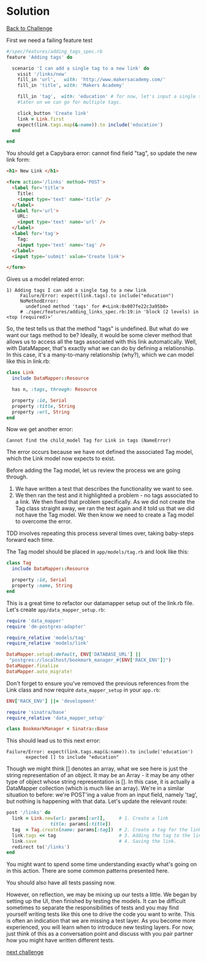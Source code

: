 # Solution

[Back to Challenge](../15_tagging_links.md)


First we need a failing feature test

```ruby
#/spec/features/adding_tags_spec.rb
feature 'Adding tags' do

  scenario 'I can add a single tag to a new link' do
    visit '/links/new'
    fill_in 'url',   with: 'http://www.makersacademy.com/'
    fill_in 'title', with: 'Makers Academy'

    fill_in 'tag',  with: 'education' # for now, let's input a single tag value.
    #later on we can go for multiple tags.

    click_button 'Create link'
    link = Link.first
    expect(link.tags.map(&:name)).to include('education')
  end

end
```

You should get a Capybara error: cannot find field "tag", so update the new link form:

```html
<h1> New Link </h1>

<form action='/links' method='POST'>
  <label for='title'>
    Title:
    <input type='text' name='title' />
  </label>
  <label for='url'>
    URL:
    <input type='text' name='url' />
  </label>
  <label for='tag'>
    Tag:
    <input type='text' name='tag' />
  </label>
  <input type='submit' value='Create link'>

</form>
```

Gives us a model related error:

```
1) Adding tags I can add a single tag to a new link
     Failure/Error: expect(link.tags).to include("education")
     NoMethodError:
       undefined method 'tags' for #<Link:0x007fe22c3a95b0>
     # ./spec/features/adding_links_spec.rb:19:in 'block (2 levels) in <top (required)>'
```

So, the test tells us that the method "tags" is undefined. But what do we want our tags method to be? Ideally, it would be some clever method that allows us to access all the tags associated with this link automatically. Well, with DataMapper, that's exactly what we can do by defining a relationship. In this case, it's a many-to-many relationship (why?), which we can model like this in link.rb:

```ruby
class Link
  include DataMapper::Resource

  has n, :tags, through: Resource

  property :id, Serial
  property :title, String
  property :url, String
end
```

Now we get another error:

```
Cannot find the child_model Tag for Link in tags (NameError)
```

The error occurs because we have not defined the associated Tag model, which the Link model now expects to exist.

Before adding the Tag model, let us review the process we are going through.

1. We have written a test that describes the functionality we want to see.
2. We then ran the test and it highlighted a problem - no tags associated to a link. We then fixed that problem specifically. As we did not create the Tag class straight away, we ran the test again and it told us that we did not have the Tag model. We then know we need to create a Tag model to overcome the error.

TDD involves repeating this process several times over, taking baby-steps forward each time.

The Tag model should be placed in `app/models/tag.rb` and look like this:

```ruby
class Tag
  include DataMapper::Resource

  property :id, Serial
  property :name, String
end
```

This is a great time to refactor our datamapper setup out of the link.rb file.  Let's create `app/data_mapper_setup.rb`:

```ruby
require 'data_mapper'
require 'dm-postgres-adapter'

require_relative 'models/tag'
require_relative 'models/link'

DataMapper.setup(:default, ENV['DATABASE_URL'] ||
 "postgres://localhost/bookmark_manager_#{ENV['RACK_ENV']}")
DataMapper.finalize
DataMapper.auto_migrate!
```

Don't forget to ensure you've removed the previous references from the Link class and now require `data_mapper_setup` in your `app.rb`:

```ruby
ENV['RACK_ENV'] ||= 'development'

require 'sinatra/base'
require_relative 'data_mapper_setup'

class BookmarkManager < Sinatra::Base
```

This should lead us to this next error:

```
Failure/Error: expect(link.tags.map(&:name)).to include('education')
       expected [] to include "education"
```

Though we might think [] denotes an array, what we see here is just the string representation of an object. It may be an Array - it may be any other type of object whose string representation is []. In this case, it is actually a DataMapper collection (which is much like an array). We're in a similar situation to before: we're POST'ing a value from an input field, namely 'tag', but nothing is happening with that data. Let's update the relevant route:

```ruby
post '/links' do
  link = Link.new(url: params[:url],     # 1. Create a link
                title: params[:title])
  tag  = Tag.create(name: params[:tag])  # 2. Create a tag for the link
  link.tags << tag                       # 3. Adding the tag to the link's DataMapper collection.
  link.save                              # 4. Saving the link.
  redirect to('/links')
end
```

You might want to spend some time understanding exactly what's going on in this action. There are some common patterns presented here.

You should also have all tests passing now.

However, on reflection, we may be mixing up our tests a little. We began by setting up the UI, then finished by testing the models. It can be difficult sometimes to separate the responsibilities of tests and you may find yourself writing tests like this one to drive the code you want to write. This is often an indication that we are missing a test layer. As you become more experienced, you will learn when to introduce new testing layers. For now, just think of this as a conversation point and discuss with you pair partner how you might have written different tests.

[next challenge](../16_filtering_tags.md)

